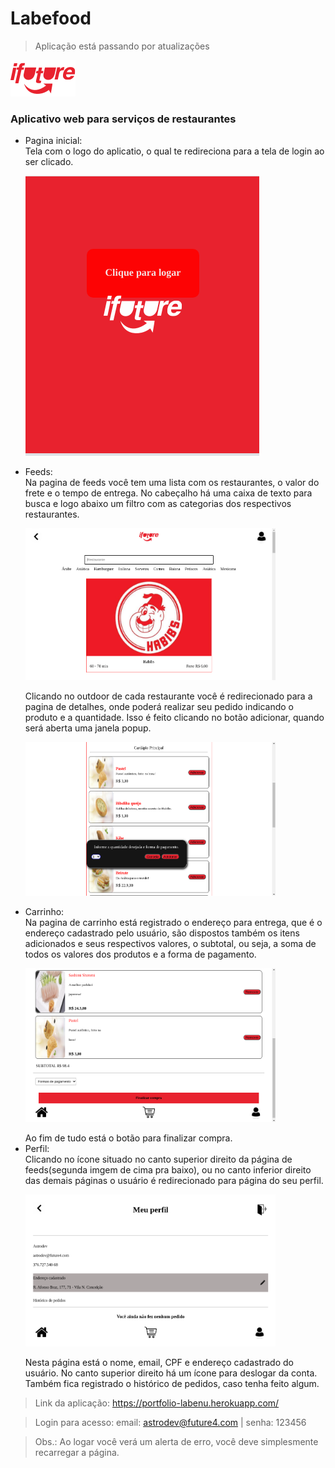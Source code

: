# Labefood

> Aplicação está passando por atualizações
<body>
	<img src="src/img/logo-future-eats-invert.png">
	<h3>Aplicativo web para serviços de restaurantes</h3>
	<ul>
		<li>
			Pagina inicial:<br>Tela com o logo do aplicatio, o qual te redireciona para a tela de login ao ser 
			clicado.
			<p><img src="imgREADME/home.png"></p>
		</li>
		<li>
			Feeds:<br>
			Na pagina de feeds você tem uma lista com os restaurantes, o valor do
			frete e o tempo de entrega. No cabeçalho há uma caixa de texto para busca e logo abaixo
			um filtro com as categorias dos respectivos restaurantes.
			<p><img src="imgREADME/feeds.png" width='400'></p>
			Clicando no outdoor de cada restaurante
			você é redirecionado para a pagina de detalhes, onde poderá realizar seu pedido indicando
			o produto e a quantidade. Isso é feito clicando no botão adicionar, quando será 
			aberta uma janela popup.
			<p><img src="imgREADME/adicionar.png" width='400'></p>			
		</li>
		<li>
			Carrinho:<br>
			Na pagina de carrinho está registrado o endereço para entrega, que é o endereço cadastrado pelo usuário, são dispostos também os itens adicionados e seus respectivos valores, o subtotal, ou seja, a soma de todos os valores dos produtos e a forma de pagamento.
			<p><img src="imgREADME/carrinho.png" width='400'></p>
			Ao fim de tudo está o botão para finalizar compra. 
		</li>
		<li>
			Perfil:<br>
			Clicando no ícone situado no canto superior direito da página de feeds(segunda imgem de cima pra baixo), ou no canto inferior direito das demais páginas o usuário é redirecionado para página do seu perfil.
			<p><img src="imgREADME/profile.png" width='400'></p>
			Nesta página está o nome, email, CPF e endereço cadastrado do usuário. No canto superior direito há um ícone para deslogar da conta. Também fica registrado o histórico de pedidos, caso tenha feito algum.    
		</li>
	</ul>


>Link da aplicação: https://portfolio-labenu.herokuapp.com/

>Login para acesso: email: astrodev@future4.com | senha: 123456

>Obs.: Ao logar você verá um alerta de erro, você deve simplesmente recarregar a página.
